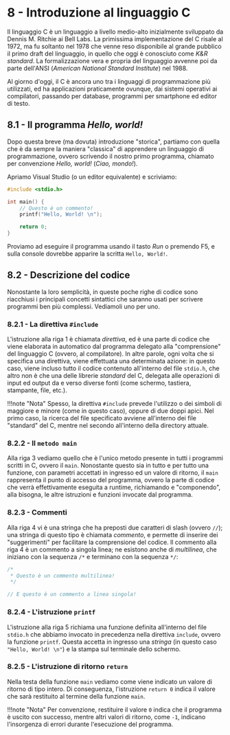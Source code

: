 # 8 - Introduzione al linguaggio C

Il linguaggio C è un linguaggio a livello medio-alto inizialmente sviluppato da Dennis M. Ritchie ai Bell Labs. La primissima implementazione del C risale al 1972, ma fu soltanto nel 1978 che venne reso disponibile al grande pubblico il primo draft del linguaggio, in quello che oggi è conosciuto come *K&R standard*. La formalizzazione vera e propria del linguaggio avvenne poi da parte dell'ANSI (*American National Standard Institute*) nel 1988.

Al giorno d'oggi, il C è ancora uno tra i linguaggi di programmazione più utilizzati, ed ha applicazioni praticamente ovunque, dai sistemi operativi ai compilatori, passando per database, programmi per smartphone ed editor di testo.

## 8.1 - Il programma *Hello, world!*

Dopo questa breve (ma dovuta) introduzione "storica", partiamo con quella che è da sempre la maniera "classica" di apprendere un linguaggio di programmazione, ovvero scrivendo il nostro primo programma, chiamato per convenzione *Hello, world!* (*Ciao, mondo!*).

Apriamo Visual Studio (o un editor equivalente) e scriviamo:

```c linenums="1"
#include <stdio.h>

int main() {
	// Questo è un commento!
	printf("Hello, World! \n");

	return 0;
}
```

Proviamo ad eseguire il programma usando il tasto *Run* o premendo F5, e sulla console dovrebbe apparire la scritta `Hello, World!`.

## 8.2 - Descrizione del codice

Nonostante la loro semplicità, in queste poche righe di codice sono riacchiusi i principali concetti sintattici che saranno usati per scrivere programmi ben più complessi. Vediamoli uno per uno.

### 8.2.1 - La direttiva `#include`

L'istruzione alla riga 1 è chiamata *direttiva*, ed è una parte di codice che viene elaborata in automatico dal programma delegato alla "comprensione" del linguaggio C (ovvero, al compilatore). In altre parole, ogni volta che si specifica una direttiva, viene effettuata una determinata azione: in questo caso, viene incluso tutto il codice contenuto all'interno del file `stdio.h`, che altro non è che una delle librerie *standard* del C, delegata alle operazioni di input ed output da e verso diverse fonti (come schermo, tastiera, stampante, file, etc.).

!!!note "Nota"
	Spesso, la direttiva `#include` prevede l'utilizzo o dei simboli di maggiore e minore (come in questo caso), oppure di due doppi apici. Nel primo caso, la ricerca del file specificato avviene all'interno dei file "standard" del C, mentre nel secondo all'interno della directory attuale.

### 8.2.2 - Il `metodo main`

Alla riga 3 vediamo quello che è l'unico metodo presente in tutti i programmi scritti in C, ovvero il `main`. Nonostante questo sia in tutto e per tutto una funzione, con parametri accettati in ingresso ed un valore di ritorno, il `main` rappresenta il punto di accesso del programma, ovvero la parte di codice che verrà effettivamente eseguita a runtime, richiamando e "componendo", alla bisogna, le altre istruzioni e funzioni invocate dal programma.

### 8.2.3 - Commenti

Alla riga 4 vi è una stringa che ha preposti due caratteri di slash (ovvero `//`); una stringa di questo tipo è chiamata *commento*, e permette di inserire dei "suggerimenti" per facilitare la comprensione del codice. Il commento alla riga 4 è un commento a singola linea; ne esistono anche di *multilinea*, che iniziano con la sequenza `/*` e terminano con la sequenza `*/`:

```c
/*
 * Questo è un commento multilinea!
 */

// E questo è un commento a linea singola!
```

### 8.2.4 - L'istruzione `printf`

L'istruzione alla riga 5 richiama una funzione definita all'interno del file `stdio.h` che abbiamo invocato in precedenza nella direttiva `include`, ovvero la funzione `printf`. Questa accetta in ingresso una *stringa* (in questo caso `"Hello, World! \n"`) e la stampa sul terminale dello schermo.

### 8.2.5 - L'istruzione di ritorno `return`

Nella testa della funzione `main` vediamo come viene indicato un valore di ritorno di tipo intero. Di conseguenza, l'istruzione `return 0` indica il valore che sarà restituito al termine della funzione `main`.

!!!note "Nota"
	Per convenzione, restituire il valore `0` indica che il programma è uscito con successo, mentre altri valori di ritorno, come `-1`, indicano l'insorgenza di errori durante l'esecuzione del programma.

